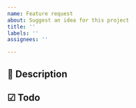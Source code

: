 ```yaml
---
name: Feature request
about: Suggest an idea for this project
title: ''
labels: ''
assignees: ''

---
```


## 📃 Description


## ☑ Todo
